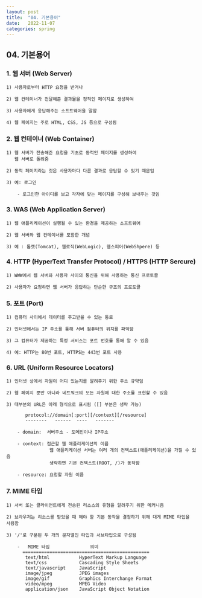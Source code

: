 ```yaml
---
layout: post
title:  "04. 기본용어"
date:   2022-11-07
categories: spring
---
```


## 04. 기본용어

### 1. 웹 서버 (Web Server)

    1) 사용자로부터 HTTP 요청을 받거나 

    2) 웹 컨테이너가 전달해준 결과물을 정적인 페이지로 생성하여

    3) 사용자에게 응답해주는 소프트웨어을 말함

    4) 웹 페이지는 주로 HTML, CSS, JS 등으로 구성됨

### 2. 웹 컨테이너 (Web Container)

    1) 웹 서버가 전송해준 요청을 기초로 동적인 페이지를 생성하여 
       웹 서버로 돌려줌 

    2) 동적 페이지라는 것은 사용자마다 다른 결과로 응답할 수 있기 때문임

    3) 예: 로그인

        - 로그인한 아이디를 보고 각자에 맞는 페이지를 구성해 보내주는 것임

### 3. WAS (Web Application Server)

    1) 웹 애플리케이션이 실행될 수 있는 환경을 제공하는 소프트웨어

    2) 웹 서버와 웹 컨테이너를 포함한 개념

    3) 예 : 톰캣(Tomcat), 웹로직(WebLogic), 웹스피어(WebShpere) 등

### 4. HTTP (HyperText Transfer Protocol) / HTTPS (HTTP Sercure)

    1) WWW에서 웹 서버와 사용자 사이의 통신을 위해 사용하는 통신 프로토콜 

    2) 사용자가 요청하면 웹 서버가 응답하는 단순한 구조의 프로토콜 

### 5. 포트 (Port)

    1) 컴퓨터 사이에서 데이터를 주고받을 수 있는 통로 

    2) 인터넷에서는 IP 주소를 통해 서버 컴퓨터의 위치를 파악함

    3) 그 컴퓨터가 제공하는 특정 서비스는 포트 번호를 통해 알 수 있음

    4) 예: HTTP는 80번 포트, HTTPS는 443번 포트 사용        

### 6. URL (Uniform Resource Locators)

    1) 인터넷 상에서 자원이 어디 있는지를 알려주기 위한 주소 규약임

    2) 웹 페이지 뿐만 아니라 네트워크의 모든 자원에 대한 주소를 표현할 수 있음

    3) 대부분의 URL은 아래 형식으로 표시됨 ([] 부분은 생략 가능) 

           protocol://domain[:port][/context][/resource] 
           --------   ------  ----   -------
              
        - domain:  서버주소 - 도메인이나 IP주소  

        - context: 접근할 웹 애플리케이션의 이름  
                    웹 애플리케이션 서버는 여러 개의 컨텍스트(애플리케이션)을 가질 수 있음
                    생략하면 기본 컨텍스트(ROOT, /)가 동작함

        - resource: 요청할 자원 이름                     

### 7. MIME 타입 

    1) 서버 또는 클라이언트에게 전송된 리소스의 유형을 알려주기 위한 메커니즘

    2) 브라우저는 리소스를 받았을 때 해야 할 기본 동작을 결정하기 위해 대게 MIME 타입을 사용함 

    3) '/'로 구분된 두 개의 문자열인 타입과 서브타입으로 구성됨 

        -   MIME 타입               의미
          ===============================================
           text/html           HyperText Markup Language
           text/css            Cascading Style Sheets 
           text/javascript     JavaScript 
           image/jpeg          JPEG images 
           image/gif           Graphics Interchange Format
           video/mpeg          MPEG Video
           application/json    JavaScript Object Notation
              










